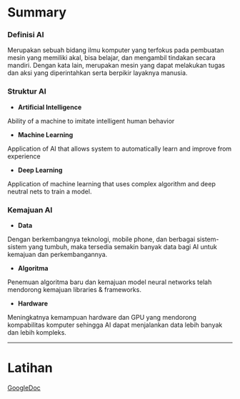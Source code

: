 # Summary

### Definisi AI

Merupakan sebuah bidang ilmu komputer yang terfokus pada pembuatan mesin yang memiliki akal, bisa belajar, dan mengambil tindakan secara mandiri. Dengan kata lain, merupakan mesin yang dapat melakukan tugas dan aksi yang diperintahkan serta berpikir layaknya manusia.

### Struktur AI

- **Artificial Intelligence**

Ability of a machine to imitate intelligent human behavior

- **Machine Learning**

Application of AI that allows system to automatically learn and improve from experience

- **Deep Learning**

Application of machine learning that uses complex algorithm and deep neutral nets to train a model.

### Kemajuan AI

- **Data**

Dengan berkembangnya teknologi, mobile phone, dan berbagai sistem-sistem yang tumbuh, maka tersedia semakin banyak data bagi AI untuk kemajuan dan perkembangannya.

- **Algoritma**

Penemuan algoritma baru dan kemajuan model neural networks telah mendorong kemajuan libraries & frameworks.

- **Hardware**

Meningkatnya kemampuan hardware dan GPU yang mendorong kompabilitas komputer sehingga AI dapat menjalankan data lebih banyak dan lebih kompleks.

---

# Latihan

[GoogleDoc](https://docs.google.com/document/d/1FYY3z-7LZiaBOKP37xkGBbUHGM-gAiJKd5qH_o_Mixc/edit?usp=sharing)
